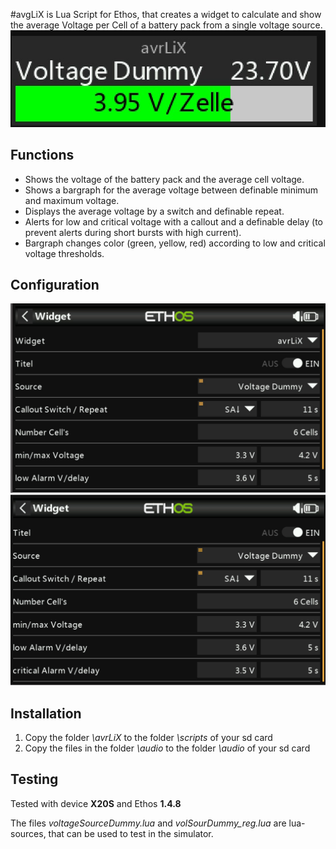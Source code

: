 #avgLiX
is Lua Script for Ethos, that creates a widget to calculate and show the average Voltage per Cell of a battery pack from a single voltage source.
![Widget](pictures/avgLiX_WidgetScreen1.jpg)

## Functions
* Shows the voltage of the battery pack and the average cell voltage.
* Shows a bargraph for the average voltage between definable minimum and maximum voltage.
* Displays the average voltage by a switch and definable repeat.
* Alerts for low and critical voltage with a callout and a definable delay (to prevent alerts during short bursts with high current).
* Bargraph changes color (green, yellow, red) according to low and critical voltage thresholds.

## Configuration
![Configuration Screen](pictures/config1.jpg)
![Configuration Screen](pictures/config2.jpg)

## Installation

1. Copy the folder *\avrLiX* to the folder *\scripts* of your sd card
2. Copy the files in the folder *\audio* to the folder *\audio* of your sd card

## Testing
Tested with device **X20S** and Ethos **1.4.8**

The files *voltageSourceDummy.lua* and *volSourDummy_reg.lua* are lua-sources, that can be used to test in the simulator.